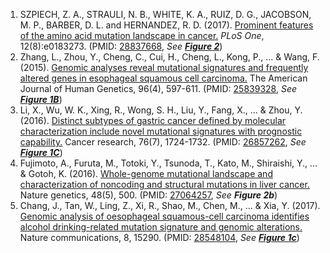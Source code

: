 1. SZPIECH, Z. A., STRAULI, N. B., WHITE, K. A., RUIZ, D. G., JACOBSON, M. P., BARBER, D. L. and HERNANDEZ, R. D. (2017). [Prominent features of the amino acid mutation landscape in cancer.](https://journals.plos.org/plosone/article?id=10.1371/journal.pone.0183273) *PLoS One*, 12(8):e0183273. (PMID: [28837668](https://www.ncbi.nlm.nih.gov/pubmed/28837668), *See __[Figure 2](https://www.ncbi.nlm.nih.gov/pmc/articles/PMC5570307/figure/pone.0183273.g002/)__*)
2. Zhang, L., Zhou, Y., Cheng, C., Cui, H., Cheng, L., Kong, P., ... & Wang, F. (2015). [Genomic analyses reveal mutational signatures and frequently altered genes in esophageal squamous cell carcinoma.](https://www.sciencedirect.com/science/article/pii/S0002929715001007) The American Journal of Human Genetics, 96(4), 597-611. (PMID: [25839328](https://www.ncbi.nlm.nih.gov/pubmed/25839328), *See __[Figure 1B](https://www.ncbi.nlm.nih.gov/pmc/articles/PMC4385186/figure/fig1/)__*)
3. Li, X., Wu, W. K., Xing, R., Wong, S. H., Liu, Y., Fang, X., ... & Zhou, Y. (2016). [Distinct subtypes of gastric cancer defined by molecular characterization include novel mutational signatures with prognostic capability.](https://cancerres.aacrjournals.org/content/76/7/1724.long) Cancer research, 76(7), 1724-1732. (PMID: [26857262](https://www.ncbi.nlm.nih.gov/pubmed/26857262), *See __[Figure 1C](https://cancerres.aacrjournals.org/content/canres/76/7/1724/F1.large.jpg)__*)
4. Fujimoto, A., Furuta, M., Totoki, Y., Tsunoda, T., Kato, M., Shiraishi, Y., ... & Gotoh, K. (2016). [Whole-genome mutational landscape and characterization of noncoding and structural mutations in liver cancer.](https://www.nature.com/articles/ng.3547) Nature genetics, 48(5), 500. (PMID: [27064257](https://www.ncbi.nlm.nih.gov/pubmed/27064257), *See __Figure 2b__*)<br/>
5. Chang, J., Tan, W., Ling, Z., Xi, R., Shao, M., Chen, M., ... & Xia, Y. (2017). [Genomic analysis of oesophageal squamous-cell carcinoma identifies alcohol drinking-related mutation signature and genomic alterations.](https://www.nature.com/articles/ncomms15290) Nature communications, 8, 15290. (PMID: [28548104](https://www.ncbi.nlm.nih.gov/pubmed/28548104), *See __[Figure 1c](https://www.nature.com/articles/ncomms15290/figures/1)__*)<br/>
